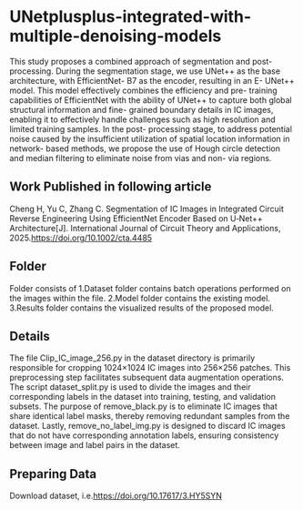 # UNetplusplus-integrated-with-multiple-denoising-models
This study proposes a combined approach of segmentation
 and post- processing. During the segmentation stage, we use UNet++ as the base architecture, with EfficientNet- B7 
as the encoder, resulting in an E- UNet++ model. This model effectively combines the efficiency and pre- training capabilities of 
EfficientNet with the ability of UNet++ to capture both global structural information and fine- grained boundary details in IC 
images, enabling it to effectively handle challenges such as high resolution and limited training samples. In the post- processing 
stage, to address potential noise caused by the insufficient utilization of spatial location information in network- based methods, 
we propose the use of Hough circle detection and median filtering to eliminate noise from vias and non- via regions.
## Work Published in following article
Cheng H, Yu C, Zhang C. Segmentation of IC Images in Integrated Circuit Reverse Engineering Using EfficientNet Encoder Based on U‐Net++ Architecture[J]. International Journal of Circuit Theory and Applications, 2025.https://doi.org/10.1002/cta.4485
## Folder
Folder consists of 
1.Dataset folder contains batch operations performed on the images within the file.
2.Model folder contains the existing model.
3.Results folder contains the visualized results of the proposed model.
## Details   
The file Clip_IC_image_256.py in the dataset directory is primarily responsible for cropping 1024×1024 IC images into 256×256 patches. This preprocessing step facilitates subsequent data augmentation operations. The script dataset_split.py is used to divide the images and their corresponding labels in the dataset into training, testing, and validation subsets. The purpose of remove_black.py is to eliminate IC images that share identical label masks, thereby removing redundant samples from the dataset. Lastly, remove_no_label_img.py is designed to discard IC images that do not have corresponding annotation labels, ensuring consistency between image and label pairs in the dataset.
## Preparing Data  
Download dataset, i.e.https://doi.org/10.17617/3.HY5SYN
